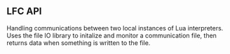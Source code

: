 ## LFC API
Handling communications between two local instances of Lua interpreters. Uses the file IO library to initalize and monitor a communication file, then returns data when something is written to the file.